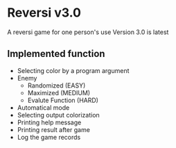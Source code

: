 # Reversi v3.0
A reversi game for one person's use
Version 3.0 is latest

## Implemented function
+ Selecting color by a program argument
+ Enemy
    + Randomized (EASY)
    + Maximized (MEDIUM)
    + Evalute Function (HARD)
+ Automatical mode
+ Selecting output colorization
+ Printing help message
+ Printing result after game
+ Log the game records
